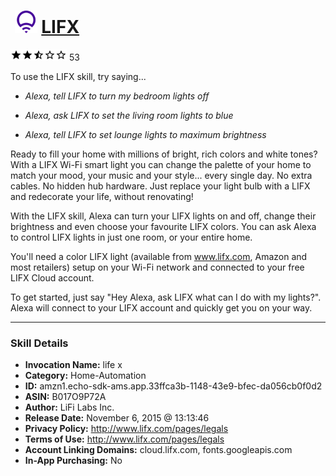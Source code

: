 # &nbsp;<img src="skill_icon" alt="LIFX icon" width="36"> [LIFX](http://alexa.amazon.com/#skills/amzn1.echo-sdk-ams.app.33ffca3b-1148-43e9-bfec-da056cb0f0d2)
![2.1 stars](../../images/ic_star_black_18dp_1x.png)![2.1 stars](../../images/ic_star_black_18dp_1x.png)![2.1 stars](../../images/ic_star_half_black_18dp_1x.png)![2.1 stars](../../images/ic_star_border_black_18dp_1x.png)![2.1 stars](../../images/ic_star_border_black_18dp_1x.png) 53

To use the LIFX skill, try saying...

* *Alexa, tell LIFX to turn my bedroom lights off*

* *Alexa, ask LIFX to set the living room lights to blue*

* *Alexa, tell LIFX to set lounge lights to maximum brightness*

Ready to fill your home with millions of bright, rich colors and white tones? With a LIFX Wi-Fi smart light you can change the palette of your home to match your mood, your music and your style... every single day. No extra cables. No hidden hub hardware. Just replace your light bulb with a LIFX and redecorate your life, without renovating! 

With the LIFX skill, Alexa can turn your LIFX lights on and off, change their brightness and even choose your favourite LIFX colors. You can ask Alexa to control LIFX lights in just one room, or your entire home.

You'll need a color LIFX light (available from www.lifx.com, Amazon and most retailers) setup on your Wi-Fi network and connected to your free LIFX Cloud account. 

To get started, just say "Hey Alexa, ask LIFX what can I do with my lights?". Alexa will connect to your LIFX account and quickly get you on your way.

***

### Skill Details

* **Invocation Name:** life x
* **Category:** Home-Automation
* **ID:** amzn1.echo-sdk-ams.app.33ffca3b-1148-43e9-bfec-da056cb0f0d2
* **ASIN:** B017O9P72A
* **Author:** LiFi Labs Inc.
* **Release Date:** November 6, 2015 @ 13:13:46
* **Privacy Policy:** http://www.lifx.com/pages/legals
* **Terms of Use:** http://www.lifx.com/pages/legals
* **Account Linking Domains:** cloud.lifx.com, fonts.googleapis.com
* **In-App Purchasing:** No
